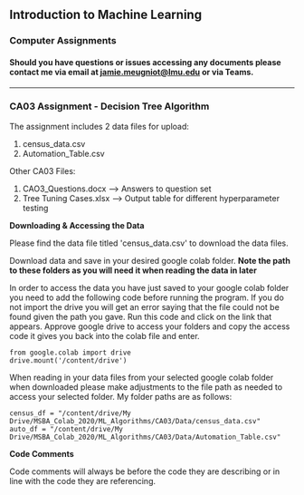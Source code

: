 ## Introduction to Machine Learning
### Computer Assignments 
#### Should you have questions or issues accessing any documents please contact me via email at jamie.meugniot@lmu.edu or via Teams. 
_________________________________________________________________________________________________________________________________________________________________________________

### CA03 Assignment - Decision Tree Algorithm

The assignment includes 2 data files for upload: 
1. census_data.csv 
2. Automation_Table.csv

Other CA03 Files:
1. CAO3_Questions.docx --> Answers to question set
2. Tree Tuning Cases.xlsx --> Output table for different hyperparameter testing

**Downloading & Accessing the Data**

Please find the data file titled 'census_data.csv' to download the data files.

Download data and save in your desired google colab folder. **Note the path to these folders as you will need it when reading the data in later**

In order to access the data you have just saved to your google colab folder you need to add the following code before running the program. If you do not import the drive you will get an error saying that the file could not be found given the path you gave. Run this code and click on the link that appears. Approve google drive to access your folders and copy the access code it gives you back into the colab file and enter.

    from google.colab import drive
    drive.mount('/content/drive')

When reading in your data files from your selected google colab folder when downloaded please make adjustments to the file path as needed to access your selected folder. My folder paths are as follows: 

    census_df = "/content/drive/My Drive/MSBA_Colab_2020/ML_Algorithms/CA03/Data/census_data.csv"
    auto_df = "/content/drive/My Drive/MSBA_Colab_2020/ML_Algorithms/CA03/Data/Automation_Table.csv"

**Code Comments**

Code comments will always be before the code they are describing or in line with the code they are referencing. 
